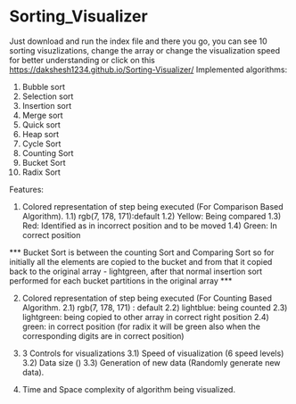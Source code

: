 # Sorting_Visualizer
Just download and run the index file and there you go, you can see 10 sorting visuzlizations, change the array or change the visualization speed for better understanding
or click on this https://dakshesh1234.github.io/Sorting-Visualizer/
Implemented algorithms:
 1) Bubble sort
 2) Selection sort
 3) Insertion sort
 4) Merge sort
 5) Quick sort
 6) Heap sort
 7) Cycle Sort
 8) Counting Sort
 9) Bucket Sort
10) Radix Sort

Features:
1) Colored representation of step being executed (For Comparison Based Algorithm).
  1.1) rgb(7, 178, 171):default
  1.2) Yellow: Being compared
  1.3) Red: Identified as in incorrect position and to be moved
  1.4) Green: In correct position
   
*** Bucket Sort is between the counting Sort and Comparing Sort so for initially all the elements are copied to the bucket and from that it copied back to the original array - lightgreen, after that normal insertion sort performed for each bucket partitions in the original array ***

2) Colored representation of step being executed (For Counting Based Algorithm.
  2.1) rgb(7, 178, 171) : default
  2.2) lightblue: being counted
  2.3) lightgreen: being copied to other array in correct right position
  2.4) green: in correct position (for radix it will be green also when the corresponding digits are in correct position)

3) 3 Controls for visualizations
   3.1) Speed of visualization (6 speed levels)
   3.2) Data size ()
   3.3) Generation of new data (Randomly generate new data).

4) Time and Space complexity of algorithm being visualized.


